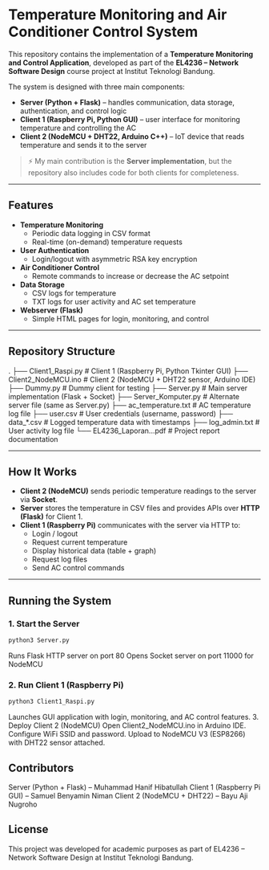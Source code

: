 # Temperature Monitoring and Air Conditioner Control System

This repository contains the implementation of a **Temperature Monitoring and Control Application**, developed as part of the **EL4236 – Network Software Design** course project at Institut Teknologi Bandung.  

The system is designed with three main components:
- **Server (Python + Flask)** – handles communication, data storage, authentication, and control logic  
- **Client 1 (Raspberry Pi, Python GUI)** – user interface for monitoring temperature and controlling the AC  
- **Client 2 (NodeMCU + DHT22, Arduino C++)** – IoT device that reads temperature and sends it to the server  

> ⚡ My main contribution is the **Server implementation**, but the repository also includes code for both clients for completeness.

---

## Features
- **Temperature Monitoring**
  - Periodic data logging in CSV format
  - Real-time (on-demand) temperature requests
- **User Authentication**
  - Login/logout with asymmetric RSA key encryption
- **Air Conditioner Control**
  - Remote commands to increase or decrease the AC setpoint
- **Data Storage**
  - CSV logs for temperature
  - TXT logs for user activity and AC set temperature
- **Webserver (Flask)**
  - Simple HTML pages for login, monitoring, and control

---

## Repository Structure
.
├── Client1_Raspi.py # Client 1 (Raspberry Pi, Python Tkinter GUI)
├── Client2_NodeMCU.ino # Client 2 (NodeMCU + DHT22 sensor, Arduino IDE)
├── Dummy.py # Dummy client for testing
├── Server.py # Main server implementation (Flask + Socket)
├── Server_Komputer.py # Alternate server file (same as Server.py)
├── ac_temperature.txt # AC temperature log file
├── user.csv # User credentials (username, password)
├── data_*.csv # Logged temperature data with timestamps
├── log_admin.txt # User activity log file
└── EL4236_Laporan...pdf # Project report documentation


---

## How It Works
- **Client 2 (NodeMCU)** sends periodic temperature readings to the server via **Socket**.  
- **Server** stores the temperature in CSV files and provides APIs over **HTTP (Flask)** for Client 1.  
- **Client 1 (Raspberry Pi)** communicates with the server via HTTP to:  
  - Login / logout  
  - Request current temperature  
  - Display historical data (table + graph)  
  - Request log files  
  - Send AC control commands  

---

## Running the System

### 1. Start the Server
```bash
python3 Server.py
```
Runs Flask HTTP server on port 80
Opens Socket server on port 11000 for NodeMCU
### 2. Run Client 1 (Raspberry Pi)
```bash
python3 Client1_Raspi.py
```
Launches GUI application with login, monitoring, and AC control features.
3. Deploy Client 2 (NodeMCU)
Open Client2_NodeMCU.ino in Arduino IDE.
Configure WiFi SSID and password.
Upload to NodeMCU V3 (ESP8266) with DHT22 sensor attached.

## Contributors
Server (Python + Flask) – Muhammad Hanif Hibatullah
Client 1 (Raspberry Pi GUI) – Samuel Benyamin Niman
Client 2 (NodeMCU + DHT22) – Bayu Aji Nugroho

## License
This project was developed for academic purposes as part of EL4236 – Network Software Design at Institut Teknologi Bandung.
